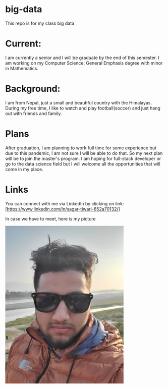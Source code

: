 
# big-data

This repo is for my class big data

# Current:

I am currently a senior and I will be graduate by the end of this semester. I am working on my Computer Science: General Emphasis degree with minor in Mathematics.

  

# Background:

I am from Nepal, just a small and beautiful country with the Himalayas. During my free time, I like to watch and play football(soccer) and just hang out with friends and family.

  

# Plans

After graduation, I am planning to work full time for some experience but due to this pandemic, I am not sure I will be able to do that. So my next plan will be to join the master's program. I am hoping for full-stack developer or go to the data science field but I will welcome all the opportunities that will come in my place.

  

# Links

You can connect with me via LinkedIn by clicking on link: [https://www.linkedin.com/in/sagar-tiwari-652a70132/]

  

In case we have to meet, here is my picture

<img src="https://raw.githubusercontent.com/005sagar/big-data/master/profile_picture.jpg" height = "500"/>

